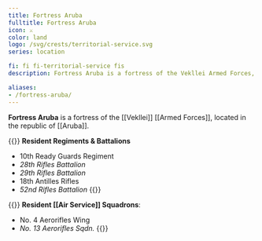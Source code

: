 ```yaml
---
title: Fortress Aruba
fulltitle: Fortress Aruba
icon: ⚔️
color: land
logo: /svg/crests/territorial-service.svg
series: location

fi: fi fi-territorial-service fis
description: Fortress Aruba is a fortress of the Vekllei Armed Forces, located in the republic of Aruba.

aliases:
- /fortress-aruba/
---
```

**Fortress Aruba** is a fortress of the [[Vekllei]] [[Armed Forces]], located in the republic of [[Aruba]].

{{<note table>}}
**Resident Regiments & Battalions**

* 10th Ready Guards Regiment
* *28th Rifles Battalion*
* *29th Rifles Battalion*
* 18th Antilles Rifles
* *52nd Rifles Battalion*
{{</note>}}

{{<note table>}}
**Resident [[Air Service]] Squadrons**:

* No. 4 Aerorifles Wing
* *No. 13 Aerorifles Sqdn.*
{{</note>}}

